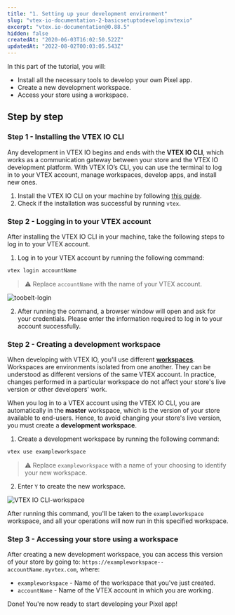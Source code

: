 ```yaml
---
title: "1. Setting up your development environment"
slug: "vtex-io-documentation-2-basicsetuptodevelopinvtexio"
excerpt: "vtex.io-documentation@0.88.5"
hidden: false
createdAt: "2020-06-03T16:02:50.522Z"
updatedAt: "2022-08-02T00:03:05.543Z"
---
```

In this part of the tutorial, you will:

- Install all the necessary tools to develop your own Pixel app.
- Create a new development workspace.
- Access your store using a workspace.

## Step by step

### Step 1 - Installing the VTEX IO CLI

Any development in VTEX IO begins and ends with the **VTEX IO CLI**, which works as a communication gateway between your store and the VTEX IO development platform. With VTEX IO’s CLI, you can use the terminal to log in to your VTEX account, manage workspaces, develop apps, and install new ones.

1. Install the VTEX IO CLI on your machine by following [this guide](https://developers.vtex.com/vtex-developer-docs/docs/vtex-io-documentation-vtex-io-cli-install).
2. Check if the installation was successful by running `vtex`.

### Step 2 - Logging in to your VTEX account

After installing the VTEX IO CLI in your machine, take the following steps to log in to your VTEX account.

1. Log in to your VTEX account by running the following command:

  ```sh
  vtex login accountName
  ```

  >⚠️ Replace `accountName` with the name of your VTEX account.

  ![toobelt-login](https://user-images.githubusercontent.com/52087100/97626236-500caa80-1a08-11eb-9abb-7e03e7fe609c.png)

2. After running the command, a browser window will open and ask for your credentials. Please enter the information required to log in to your account successfully.

### Step 2 - Creating a development workspace

When developing with VTEX IO, you'll use different [**workspaces**](https://developers.vtex.com/vtex-developer-docs/docs/vtex-io-documentation-workspace/). Workspaces are environments isolated from one another. They can be understood as different versions of the same VTEX account. In practice, changes performed in a particular workspace do not affect your store's live version or other developers' work.

When you log in to a VTEX account using the VTEX IO CLI, you are automatically in the **master** workspace, which is the version of your store available to end-users. Hence, to avoid changing your store's live version, you must create a **development workspace**.

1. Create a development workspace by running the following command:

  ```sh
  vtex use exampleworkspace
  ```

  >⚠️ Replace `exampleworkspace`  with a name of your choosing to identify your new workspace.

2. Enter `Y` to create the new workspace.

  ![VTEX IO CLI-workspace](https://user-images.githubusercontent.com/52087100/97626248-5438c800-1a08-11eb-9f0d-76753ef5c39a.png)

After running this command, you'll be taken to the `exampleworkspace` workspace, and all your operations will now run in this specified workspace.

### Step 3 - Accessing your store using a workspace

After creating a new development workspace, you can access this version of your store by going to: `https://exampleworkspace--accountName.myvtex.com`, where:

- `exampleworkspace` - Name of the workspace that you've just created. 
- `accountName` - Name of the VTEX account in which you are working.

Done! You're now ready to start developing your Pixel app!